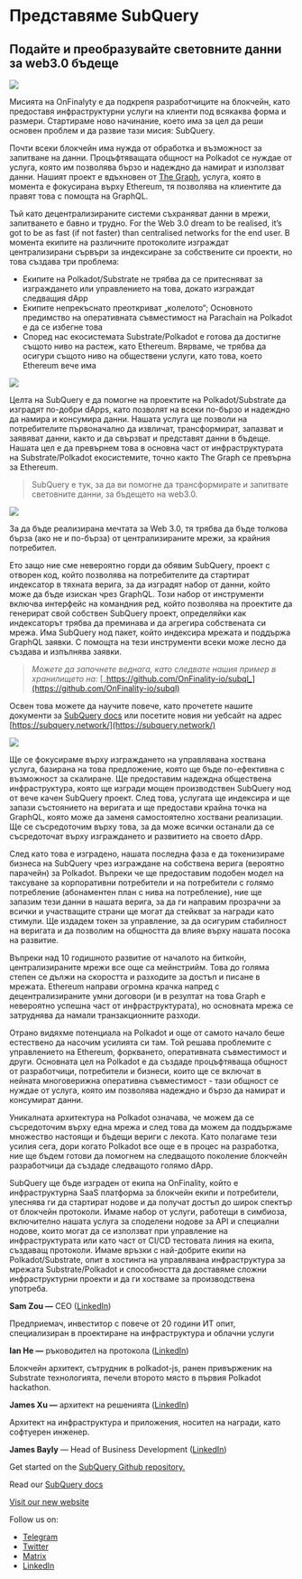 # Представяме SubQuery

## Подайте и преобразувайте световните данни за web3.0 бъдеще

![](https://miro.medium.com/max/1400/1*J5u22qNxndcuCrFJ1mfGqg.png)

Мисията на OnFinalyty е да подкрепя разработчиците на блокчейн, като предоставя инфраструктурни услуги на клиенти под всякаква форма и размери. Стартираме ново начинание, което има за цел да реши основен проблем и да развие тази мисия: SubQuery.

Почти всеки блокчейн има нужда от обработка и възможност за запитване на данни. Процъфтяващата общност на Polkadot се нуждае от услуга, която им позволява бързо и надеждно да намират и използват данни. Нашият проект е вдъхновен от [The Graph](https://thegraph.com/), услуга, която в момента е фокусирана върху Ethereum, тя позволява на клиентите да правят това с помощта на GraphQL.

Тъй като децентрализираните системи съхраняват данни в мрежи, запитването е бавно и трудно. For the Web 3.0 dream to be realised, it’s got to be as fast (if not faster) than centralised networks for the end user. В момента екипите на различните протоколите изграждат централизирани сървъри за индексиране за собствените си проекти, но това създава три проблема:

-   Екипите на Polkadot/Substrate не трябва да се притесняват за изграждането или управлението на това, докато изграждат следващия dApp
-   Екипите непрекъснато преоткриват „колелото“; Основното предимство на оперативната съвместимост на Parachain на Polkadot е да се избегне това
-   Според нас екосистемата Substrate/Polkadot е готова да достигне същото ниво на растеж, като Ethereum. Вярваме, че трябва да осигури същото ниво на обществени услуги, като това, което Ethereum вече има

![](https://miro.medium.com/max/1400/1*l4b4BXWkczVDaHyv30lLQQ.png)

Целта на SubQuery е да помогне на проектите на Polkadot/Substrate да изградят по-добри dApps, като позволят на всеки по-бързо и надеждно да намира и консумира данни. Нашата услуга ще позволи на потребителите първоначално да извличат, трансформират, запазват и заявяват данни, както и да свързват и представят данни в бъдеще. Нашата цел е да превърнем това в основна част от инфраструктурата на Substrate/Polkadot екосистемите, точно както The Graph се превърна за Ethereum.

> SubQuery е тук, за да ви помогне да трансформирате и запитвате световните данни, за бъдещето на web3.0.

![](https://miro.medium.com/max/1000/1*IHstJG-hBwQzicLdWkGR5w.png)

За да бъде реализирана мечтата за Web 3.0, тя трябва да бъде толкова бърза (ако не и по-бърза) от централизираните мрежи, за крайния потребител.

Ето защо ние сме невероятно горди да обявим SubQuery, проект с отворен код, който позволява на потребителите да стартират индексатор в тяхната верига, за да изградят набор от данни, който може да бъде изискан чрез GraphQL. Този набор от инструменти включва интерфейс на командния ред, който позволява на проектите да генерират свой собствен SubQuery проект, определяйки как индексаторът трябва да преминава и да агрегира собствената си мрежа. Има SubQuery нод пакет, който индексира мрежата и поддържа GraphQL заявки. С помощта на тези инструменти всеки може лесно да създава и изпълнява заявки.

> _Можете да започнете веднага, като следвате нашия пример в хранилището на:_ [_https://github.com/OnFinality-io/subql_](https://github.com/OnFinality-io/subql)

Освен това можете да научите повече, като прочетете нашите документи за [SubQuery docs](https://doc.subquery.network/) или посетите новия ни уебсайт на адрес [https://subquery.network/](https://subquery.network/)

![](https://miro.medium.com/max/1000/1*3oA1Hvns1vrImTsmowO_Jw.png)

Ще се фокусираме върху изграждането на управлявана хоствана услуга, базирана на това предложение, която ще бъде по-ефективна с възможност за скалиране. Ще предоставим надеждна обществена инфраструктура, която ще изгради мощен производствен SubQuery нод от вече качен SubQuery проект. След това, услугата ще индексира и ще запази състоянието на веригата и ще предостави крайна точка на GraphQL, която може да заменя самостоятелно хоствани реализации. Ще се съсредоточим върху това, за да може всички останали да се съсредоточат върху изграждането и развитието на своето dApp.

След като това е изградено, нашата последна фаза е да токенизираме бизнеса на SubQuery чрез изграждане на собствена верига (вероятно парачейн) за Polkadot. Въпреки че ще предоставим подобен модел на таксуване за корпоративни потребители и на потребители с голямо потребление (абонаментен план с нива на потребление), ние ще запазим тези данни в нашата верига, за да ги направим прозрачни за всички и участващите страни ще могат да стейкват за награди като стимули. Ще издадем токен за управление, за да осигурим стабилност на веригата и да позволим на общността да влияе върху нашата посока на развитие.

Въпреки над 10 годишното развитие от началото на биткойн, централизираните мрежи все още са мейнстрийм. Това до голяма степен се дължи на скоростта и разходите за достъп и писане в мрежата. Ethereum направи огромна крачка напред с децентрализираните умни договори (и в резултат на това Graph е невероятно успешна част от инфраструктурата), но основната мрежа се затруднява да намали транзакционните разходи.

Отрано видяхме потенциала на Polkadot и още от самото начало беше естествено да насочим усилията си там. Той решава проблемите с управлението на Ethereum, форкването, оперативната съвместимост и други. Основната цел на Polkadot е да създаде процъфтяваща общност от разработчици, потребители и бизнеси, които ще се включат в нейната многоверижна оперативна съвместимост - тази общност се нуждае от услуга, която им позволява надеждно и бързо да намират и консумират данни.

Уникалната архитектура на Polkadot означава, че можем да се съсредоточим върху една мрежа и след това да можем да поддържаме множество настоящи и бъдещи вериги с лекота. Като полагаме тези усилия сега, дори когато Polkadot все още е в процес на разработка, ние ще бъдем готови да помогнем на следващото поколение блокчейн разработчици да създаде следващото голямо dApp.

SubQuery ще бъде изграден от екипа на OnFinality, който е инфраструктурна SaaS платформа за блокчейн екипи и потребители, улеснява ги да стартират нодове и да получат достъп до широк спектър от блокчейн протоколи. Имаме набор от услуги, работещи в симбиоза, включително нашата услуга за споделени нодове за API и специални нодове, които могат да се използват при управление на инфраструктурата или като част от CI/CD тестовата линия на екипа, създаващ протоколи. Имаме връзки с най-добрите екипи на Polkadot/Substrate, опит в хостинга на управлявана инфраструктура за мрежата Substrate/Polkadot и способността да доставяме сложни инфраструктурни проекти и да ги хостваме за производствена употреба.

**Sam Zou —** CEO ([LinkedIn](https://www.linkedin.com/in/sam-zou-5b8169a/))

Предприемач, инвеститор с повече от 20 години ИТ опит, специализиран в проектиране на инфраструктура и облачни услуги

**Ian He —** ръководител на протокола ([LinkedIn](https://www.linkedin.com/in/yin-he-7a266345/))

Блокчейн архитект, сътрудник в polkadot-js, ранен привърженик на Substrate технологията, печели второто място в първия Polkadot hackathon.

**James Xu —** архитект на решенията ([LinkedIn](https://www.linkedin.com/in/zhexu/))

Архитект на инфраструктура и приложения, носител на награди, като софтуерен инженер.

**James Bayly** — Head of Business Development ([LinkedIn](https://www.linkedin.com/in/james-bayly/))

Get started on the [SubQuery Github repository.](https://github.com/OnFinality-io/subql)

Read our [SubQuery docs](https://doc.subquery.network/)

[Visit our new website](https://subquery.network/)

Follow us on:

-   [Telegram](https://t.me/subquerynetwork)
-   [Twitter](https://twitter.com/subquerynetwork)
-   [Matrix](https://matrix.to/#/%23subquery:matrix.org)
-   [LinkedIn](https://www.linkedin.com/company/subquery)